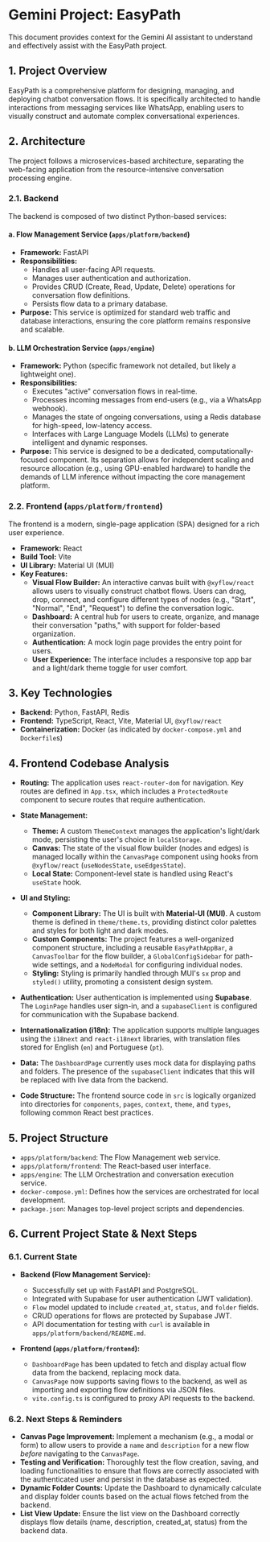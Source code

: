 # Gemini Project: EasyPath

This document provides context for the Gemini AI assistant to understand and effectively assist with the EasyPath project.

## 1. Project Overview

EasyPath is a comprehensive platform for designing, managing, and deploying chatbot conversation flows. It is specifically architected to handle interactions from messaging services like WhatsApp, enabling users to visually construct and automate complex conversational experiences.

## 2. Architecture

The project follows a microservices-based architecture, separating the web-facing application from the resource-intensive conversation processing engine.

### 2.1. Backend

The backend is composed of two distinct Python-based services:

#### a. Flow Management Service (`apps/platform/backend`)

-   **Framework:** FastAPI
-   **Responsibilities:**
    -   Handles all user-facing API requests.
    -   Manages user authentication and authorization.
    -   Provides CRUD (Create, Read, Update, Delete) operations for conversation flow definitions.
    -   Persists flow data to a primary database.
-   **Purpose:** This service is optimized for standard web traffic and database interactions, ensuring the core platform remains responsive and scalable.

#### b. LLM Orchestration Service (`apps/engine`)

-   **Framework:** Python (specific framework not detailed, but likely a lightweight one).
-   **Responsibilities:**
    -   Executes "active" conversation flows in real-time.
    -   Processes incoming messages from end-users (e.g., via a WhatsApp webhook).
    -   Manages the state of ongoing conversations, using a Redis database for high-speed, low-latency access.
    -   Interfaces with Large Language Models (LLMs) to generate intelligent and dynamic responses.
-   **Purpose:** This service is designed to be a dedicated, computationally-focused component. Its separation allows for independent scaling and resource allocation (e.g., using GPU-enabled hardware) to handle the demands of LLM inference without impacting the core management platform.

### 2.2. Frontend (`apps/platform/frontend`)

The frontend is a modern, single-page application (SPA) designed for a rich user experience.

-   **Framework:** React
-   **Build Tool:** Vite
-   **UI Library:** Material UI (MUI)
-   **Key Features:**
    -   **Visual Flow Builder:** An interactive canvas built with `@xyflow/react` allows users to visually construct chatbot flows. Users can drag, drop, connect, and configure different types of nodes (e.g., "Start", "Normal", "End", "Request") to define the conversation logic.
    -   **Dashboard:** A central hub for users to create, organize, and manage their conversation "paths," with support for folder-based organization.
    -   **Authentication:** A mock login page provides the entry point for users.
    -   **User Experience:** The interface includes a responsive top app bar and a light/dark theme toggle for user comfort.

## 3. Key Technologies

-   **Backend:** Python, FastAPI, Redis
-   **Frontend:** TypeScript, React, Vite, Material UI, `@xyflow/react`
-   **Containerization:** Docker (as indicated by `docker-compose.yml` and `Dockerfile`s)

## 4. Frontend Codebase Analysis

-   **Routing:** The application uses `react-router-dom` for navigation. Key routes are defined in `App.tsx`, which includes a `ProtectedRoute` component to secure routes that require authentication.

-   **State Management:**
    -   **Theme:** A custom `ThemeContext` manages the application's light/dark mode, persisting the user's choice in `localStorage`.
    -   **Canvas:** The state of the visual flow builder (nodes and edges) is managed locally within the `CanvasPage` component using hooks from `@xyflow/react` (`useNodesState`, `useEdgesState`).
    -   **Local State:** Component-level state is handled using React's `useState` hook.

-   **UI and Styling:**
    -   **Component Library:** The UI is built with **Material-UI (MUI)**. A custom theme is defined in `theme/theme.ts`, providing distinct color palettes and styles for both light and dark modes.
    -   **Custom Components:** The project features a well-organized component structure, including a reusable `EasyPathAppBar`, a `CanvasToolbar` for the flow builder, a `GlobalConfigSidebar` for path-wide settings, and a `NodeModal` for configuring individual nodes.
    -   **Styling:** Styling is primarily handled through MUI's `sx` prop and `styled()` utility, promoting a consistent design system.

-   **Authentication:** User authentication is implemented using **Supabase**. The `LoginPage` handles user sign-in, and a `supabaseClient` is configured for communication with the Supabase backend.

-   **Internationalization (i18n):** The application supports multiple languages using the `i18next` and `react-i18next` libraries, with translation files stored for English (`en`) and Portuguese (`pt`).

-   **Data:** The `DashboardPage` currently uses mock data for displaying paths and folders. The presence of the `supabaseClient` indicates that this will be replaced with live data from the backend.

-   **Code Structure:** The frontend source code in `src` is logically organized into directories for `components`, `pages`, `context`, `theme`, and `types`, following common React best practices.

## 5. Project Structure

-   `apps/platform/backend`: The Flow Management web service.
-   `apps/platform/frontend`: The React-based user interface.
-   `apps/engine`: The LLM Orchestration and conversation execution service.
-   `docker-compose.yml`: Defines how the services are orchestrated for local development.
-   `package.json`: Manages top-level project scripts and dependencies.

## 6. Current Project State & Next Steps

### 6.1. Current State

-   **Backend (Flow Management Service):**
    -   Successfully set up with FastAPI and PostgreSQL.
    -   Integrated with Supabase for user authentication (JWT validation).
    -   `Flow` model updated to include `created_at`, `status`, and `folder` fields.
    -   CRUD operations for flows are protected by Supabase JWT.
    -   API documentation for testing with `curl` is available in `apps/platform/backend/README.md`.

-   **Frontend (`apps/platform/frontend`):**
    -   `DashboardPage` has been updated to fetch and display actual flow data from the backend, replacing mock data.
    -   `CanvasPage` now supports saving flows to the backend, as well as importing and exporting flow definitions via JSON files.
    -   `vite.config.ts` is configured to proxy API requests to the backend.

### 6.2. Next Steps & Reminders

-   **Canvas Page Improvement:** Implement a mechanism (e.g., a modal or form) to allow users to provide a `name` and `description` for a new flow *before* navigating to the `CanvasPage`.
-   **Testing and Verification:** Thoroughly test the flow creation, saving, and loading functionalities to ensure that flows are correctly associated with the authenticated user and persist in the database as expected.
-   **Dynamic Folder Counts:** Update the Dashboard to dynamically calculate and display folder counts based on the actual flows fetched from the backend.
-   **List View Update:** Ensure the list view on the Dashboard correctly displays flow details (name, description, created_at, status) from the backend data.